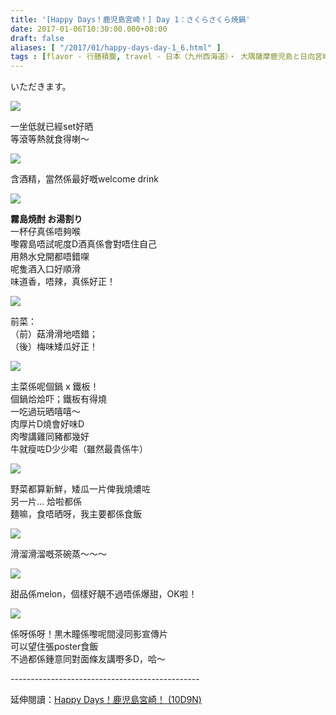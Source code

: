 ```yaml
---
title: '[Happy Days！鹿児島宮崎！] Day 1：さくらさくら焼鍋'
date: 2017-01-06T10:30:00.000+08:00
draft: false
aliases: [ "/2017/01/happy-days-day-1_6.html" ]
tags : [flavor - 行膳積腹, travel - 日本（九州西海道）・ 大隅薩摩鹿児島と日向宮崎]
---
```


いただきます。  

![](/images/kojkmi1c1.jpg)

一坐低就已經set好晒  
等滾等熱就食得喇～  

![](/images/kojkmi1c2.jpg)

含酒精，當然係最好嘅welcome drink  

![](/images/kojkmi1c3.jpg)

**霧島焼酎 お湯割り**  
一杯仔真係唔夠喉  
嚟霧島唔試呢度D酒真係會對唔住自己  
用熱水兌開都唔錯㗎  
呢隻酒入口好順滑  
味道香，唔辣，真係好正！  

![](/images/kojkmi1c4.jpg)

前菜：  
（前）菇滑滑地唔錯；  
（後）梅味矮瓜好正！  

![](/images/kojkmi1c.jpg)

主菜係呢個鍋 x 鐵板！  
個鍋烚烚吓；鐵板有得燒  
一吃過玩晒嘻嘻～  
肉厚片D燒會好味D  
肉嚟講雞同豬都幾好  
牛就瘦咗D少少嚡（雖然最貴係牛）  

![](/images/kojkmi1c5.jpg)

野菜都算新鮮，矮瓜一片俾我燒燶咗  
另一片... 烚啦都係  
麵嘛，食唔晒呀，我主要都係食飯  

![](/images/kojkmi1c6.jpg)

滑溜滑溜嘅茶碗蒸～～～  

![](/images/kojkmi1c7.jpg)

甜品係melon，個樣好靚不過唔係爆甜，OK啦！  

![](/images/kojkmi1c8.jpg)

係呀係呀！黒木瞳係嚟呢間浸同影宣傳片  
可以望住張poster食飯  
不過都係鍾意同對面條友講嘢多D，哈～  
  
\-----------------------------------------------  
  
延伸閱讀：[Happy Days！鹿児島宮崎！ (10D9N)](https://hidie.net/kojkmi10d9n/)
